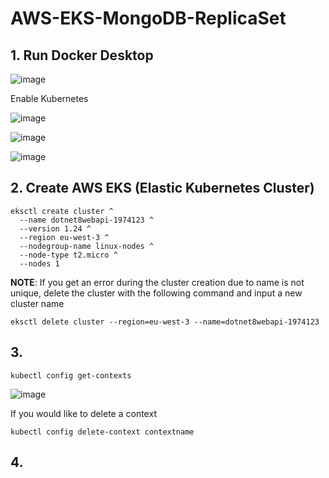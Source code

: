 # AWS-EKS-MongoDB-ReplicaSet

## 1. Run Docker Desktop

![image](https://github.com/luiscoco/AWS-EKS-MongoDB-ReplicaSet/assets/32194879/155a6ddb-7518-4ba0-9229-7e7aed13d738)

Enable Kubernetes 

![image](https://github.com/luiscoco/AWS-EKS-MongoDB-ReplicaSet/assets/32194879/658b6e28-aa7d-4ab7-a411-216b36ed5029)

![image](https://github.com/luiscoco/AWS-EKS-MongoDB-ReplicaSet/assets/32194879/ffd24cd6-be21-4086-abcd-e4cb50be949a)

![image](https://github.com/luiscoco/AWS-EKS-MongoDB-ReplicaSet/assets/32194879/f3569470-60e1-4abb-8268-27a5ebcad178)



## 2. Create AWS EKS (Elastic Kubernetes Cluster)

```
eksctl create cluster ^
  --name dotnet8webapi-1974123 ^
  --version 1.24 ^
  --region eu-west-3 ^
  --nodegroup-name linux-nodes ^
  --node-type t2.micro ^
  --nodes 1
```

**NOTE**: If you get an error during the cluster creation due to name is not unique, delete the cluster with the following command and input a new cluster name 

```
eksctl delete cluster --region=eu-west-3 --name=dotnet8webapi-1974123
```

## 3. 

```
kubectl config get-contexts
```

![image](https://github.com/luiscoco/AWS-EKS-MongoDB-ReplicaSet/assets/32194879/dde4e475-0395-45e6-b781-252feb78911f)

If you would like to delete a context 

```
kubectl config delete-context contextname
```

## 4. 




